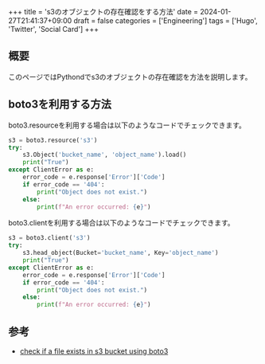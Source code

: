 +++
title = 's3のオブジェクトの存在確認をする方法'
date = 2024-01-27T21:41:37+09:00
draft = false
categories = ['Engineering']
tags = ['Hugo', 'Twitter', 'Social Card']
+++

## 概要
このページではPythondでs3のオブジェクトの存在確認を方法を説明します。

## boto3を利用する方法

boto3.resourceを利用する場合は以下のようなコードでチェックできます。
```python
s3 = boto3.resource('s3')
try:
    s3.Object('bucket_name', 'object_name').load()
    print("True")
except ClientError as e:
    error_code = e.response['Error']['Code']
    if error_code == '404':
        print("Object does not exist.")
    else:
        print(f"An error occurred: {e}")
```

boto3.clientを利用する場合は以下のようなコードでチェックできます。
```python
s3 = boto3.client('s3')
try:
    s3.head_object(Bucket='bucket_name', Key='object_name')
    print("True")
except ClientError as e:
    error_code = e.response['Error']['Code']
    if error_code == '404':
        print("Object does not exist.")
    else:
        print(f"An error occurred: {e}")
```


## 参考
* [check if a file exists in s3 bucket using boto3](https://stackoverflow.com/questions/33842944/check-if-a-key-exists-in-a-bucket-in-s3-using-boto3)